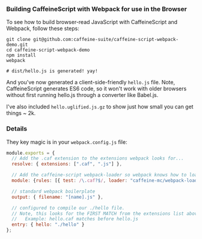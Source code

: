 ### Building CaffeineScript with Webpack for use in the Browser

To see how to build browser-read JavaScript with CaffeineScript and Webpack, follow these steps:

```shell
git clone git@github.com:caffeine-suite/caffeine-script-webpack-demo.git
cd caffeine-script-webpack-demo
npm install
webpack

# dist/hello.js is generated! yay!
```

And you've now generated a client-side-friendly `hello.js` file. Note, CaffeineScript generates ES6 code, so it won't work with older browsers without first running hello.js through a converter like Babel.js.

I've also included `hello.uglified.js.gz` to show just how small you can get things ~ 2k.

### Details

They key magic is in your `webpack.config.js` file:

```javascript
module.exports = {
  // Add the .caf extension to the extensions webpack looks for...
  resolve: { extensions: [".caf", ".js"] },

  // Add the caffeine-script webpack-loader so webpack knows how to load caf files...
  module: {rules: [{ test: /\.caf?$/, loader: "caffeine-mc/webpack-loader" }]},

  // standard webpack boilerplate
  output: { filename: "[name].js" },

  // configured to compile our ./hello file.
  // Note, this looks for the FIRST MATCH from the extensions list above:
  //   Example: hello.caf matches before hello.js
  entry: { hello: "./hello" }
};
```